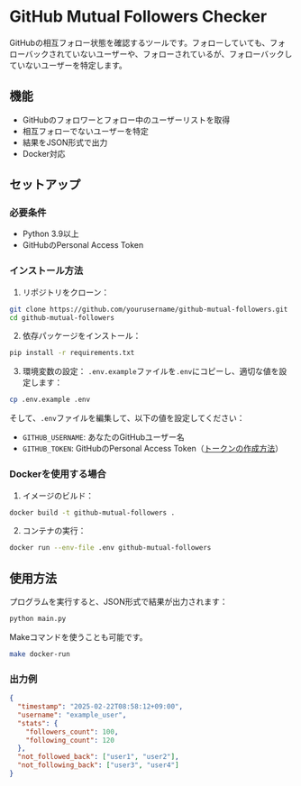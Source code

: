 # GitHub Mutual Followers Checker

GitHubの相互フォロー状態を確認するツールです。フォローしていても、フォローバックされていないユーザーや、フォローされているが、フォローバックしていないユーザーを特定します。

## 機能

- GitHubのフォロワーとフォロー中のユーザーリストを取得
- 相互フォローでないユーザーを特定
- 結果をJSON形式で出力
- Docker対応

## セットアップ

### 必要条件

- Python 3.9以上
- GitHubのPersonal Access Token

### インストール方法

1. リポジトリをクローン：
```bash
git clone https://github.com/yourusername/github-mutual-followers.git
cd github-mutual-followers
```

2. 依存パッケージをインストール：
```bash
pip install -r requirements.txt
```

3. 環境変数の設定：
`.env.example`ファイルを`.env`にコピーし、適切な値を設定します：
```bash
cp .env.example .env
```

そして、`.env`ファイルを編集して、以下の値を設定してください：
- `GITHUB_USERNAME`: あなたのGitHubユーザー名
- `GITHUB_TOKEN`: GitHubのPersonal Access Token（[トークンの作成方法](https://docs.github.com/ja/authentication/keeping-your-account-and-data-secure/managing-your-personal-access-tokens)）

### Dockerを使用する場合

1. イメージのビルド：
```bash
docker build -t github-mutual-followers .
```

2. コンテナの実行：
```bash
docker run --env-file .env github-mutual-followers
```

## 使用方法

プログラムを実行すると、JSON形式で結果が出力されます：

```bash
python main.py
```

Makeコマンドを使うことも可能です。
```bash
make docker-run
```

### 出力例

```json
{
  "timestamp": "2025-02-22T08:58:12+09:00",
  "username": "example_user",
  "stats": {
    "followers_count": 100,
    "following_count": 120
  },
  "not_followed_back": ["user1", "user2"],
  "not_following_back": ["user3", "user4"]
}
```
